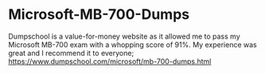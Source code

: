 # Microsoft-MB-700-Dumps
Dumpschool is a value-for-money website as it allowed me to pass my Microsoft MB-700 exam with a whopping score of 91%.  My experience was great and I recommend it to everyone; https://www.dumpschool.com/microsoft/mb-700-dumps.html
